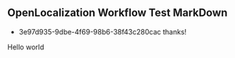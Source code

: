 ## OpenLocalization Workflow Test MarkDown
* 3e97d935-9dbe-4f69-98b6-38f43c280cac 
thanks!

Hello world